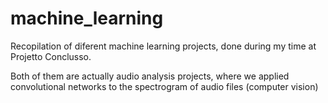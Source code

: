 # machine_learning
Recopilation of diferent machine learning projects, done during my time at Projetto Conclusso.

Both of them are actually audio analysis projects, where we applied convolutional networks to the spectrogram of audio files (computer vision)

